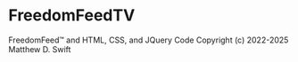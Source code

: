 # FreedomFeedTV  
FreedomFeed™ and HTML, CSS, and JQuery Code Copyright (c) 2022-2025 Matthew D. Swift
